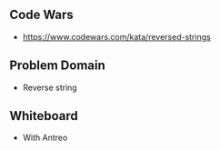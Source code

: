 ## Code Wars
* https://www.codewars.com/kata/reversed-strings

## Problem Domain
* Reverse string

## Whiteboard
* With Antreo

